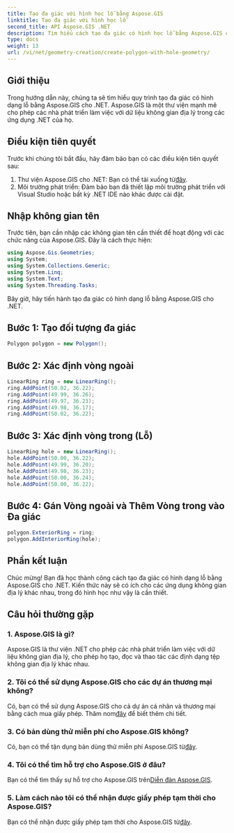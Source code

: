 ```yaml
---
title: Tạo đa giác với hình học lỗ bằng Aspose.GIS
linktitle: Tạo đa giác với hình học lỗ
second_title: API Aspose.GIS .NET
description: Tìm hiểu cách tạo đa giác có hình học lỗ bằng Aspose.GIS cho .NET. Hướng dẫn từng bước với các ví dụ về mã.
type: docs
weight: 13
url: /vi/net/geometry-creation/create-polygon-with-hole-geometry/
---
```

## Giới thiệu
Trong hướng dẫn này, chúng ta sẽ tìm hiểu quy trình tạo đa giác có hình dạng lỗ bằng Aspose.GIS cho .NET. Aspose.GIS là một thư viện mạnh mẽ cho phép các nhà phát triển làm việc với dữ liệu không gian địa lý trong các ứng dụng .NET của họ. 
## Điều kiện tiên quyết
Trước khi chúng tôi bắt đầu, hãy đảm bảo bạn có các điều kiện tiên quyết sau:
1. Thư viện Aspose.GIS cho .NET: Bạn có thể tải xuống từ[đây](https://releases.aspose.com/gis/net/).
2. Môi trường phát triển: Đảm bảo bạn đã thiết lập môi trường phát triển với Visual Studio hoặc bất kỳ .NET IDE nào khác được cài đặt.
## Nhập không gian tên
Trước tiên, bạn cần nhập các không gian tên cần thiết để hoạt động với các chức năng của Aspose.GIS. Đây là cách thực hiện:

```csharp
using Aspose.Gis.Geometries;
using System;
using System.Collections.Generic;
using System.Linq;
using System.Text;
using System.Threading.Tasks;
```

Bây giờ, hãy tiến hành tạo đa giác có hình dạng lỗ bằng Aspose.GIS cho .NET.
## Bước 1: Tạo đối tượng đa giác
```csharp
Polygon polygon = new Polygon();
```
## Bước 2: Xác định vòng ngoài
```csharp
LinearRing ring = new LinearRing();
ring.AddPoint(50.02, 36.22);
ring.AddPoint(49.99, 36.26);
ring.AddPoint(49.97, 36.23);
ring.AddPoint(49.98, 36.17);
ring.AddPoint(50.02, 36.22);
```
## Bước 3: Xác định vòng trong (Lỗ)
```csharp
LinearRing hole = new LinearRing();
hole.AddPoint(50.00, 36.22);
hole.AddPoint(49.99, 36.20);
hole.AddPoint(49.98, 36.23);
hole.AddPoint(50.00, 36.24);
hole.AddPoint(50.00, 36.22);
```
## Bước 4: Gán Vòng ngoài và Thêm Vòng trong vào Đa giác
```csharp
polygon.ExteriorRing = ring;
polygon.AddInteriorRing(hole);
```
## Phần kết luận
Chúc mừng! Bạn đã học thành công cách tạo đa giác có hình dạng lỗ bằng Aspose.GIS cho .NET. Kiến thức này sẽ có ích cho các ứng dụng không gian địa lý khác nhau, trong đó hình học như vậy là cần thiết.
## Câu hỏi thường gặp
### 1. Aspose.GIS là gì?
Aspose.GIS là thư viện .NET cho phép các nhà phát triển làm việc với dữ liệu không gian địa lý, cho phép họ tạo, đọc và thao tác các định dạng tệp không gian địa lý khác nhau.
### 2. Tôi có thể sử dụng Aspose.GIS cho các dự án thương mại không?
 Có, bạn có thể sử dụng Aspose.GIS cho cả dự án cá nhân và thương mại bằng cách mua giấy phép. Thăm nom[đây](https://purchase.aspose.com/buy) để biết thêm chi tiết.
### 3. Có bản dùng thử miễn phí cho Aspose.GIS không?
 Có, bạn có thể tận dụng bản dùng thử miễn phí Aspose.GIS từ[đây](https://releases.aspose.com/).
### 4. Tôi có thể tìm hỗ trợ cho Aspose.GIS ở đâu?
 Bạn có thể tìm thấy sự hỗ trợ cho Aspose.GIS trên[Diễn đàn Aspose.GIS](https://forum.aspose.com/c/gis/33).
### 5. Làm cách nào tôi có thể nhận được giấy phép tạm thời cho Aspose.GIS?
 Bạn có thể nhận được giấy phép tạm thời cho Aspose.GIS từ[đây](https://purchase.aspose.com/temporary-license/).